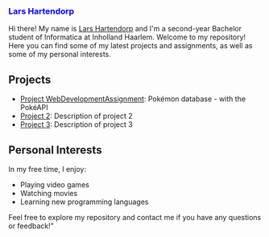 ### <span style="color: blue">Lars Hartendorp</span>
Hi there! My name is [Lars Hartendorp][1] and I'm a second-year Bachelor student of Informatica at Inholland Haarlem. Welcome to my repository! Here you can find some of my latest projects and assignments, as well as some of my personal interests.

[1]: #name



## Projects

- [Project WebDevelopmentAssignment](WebDevEindopdracht): Pokémon database - with the PokéAPI
- [Project 2](https://github.com/lhartendorp/project2): Description of project 2
- [Project 3](https://github.com/lhartendorp/project3): Description of project 3

## Personal Interests

In my free time, I enjoy:

- Playing video games
- Watching movies
- Learning new programming languages

Feel free to explore my repository and contact me if you have any questions or feedback!"


<!--
**LarsHartendorp/LarsHartendorp** is a ✨ _special_ ✨ repository because its `README.md` (this file) appears on your GitHub profile.

Here are some ideas to get you started:

- 🔭 I’m currently working on ...
- 🌱 I’m currently learning ...
- 👯 I’m looking to collaborate on ...
- 🤔 I’m looking for help with ...
- 💬 Ask me about ...
- 📫 How to reach me: ...
- 😄 Pronouns: ...
- ⚡ Fun fact: ...
-->
